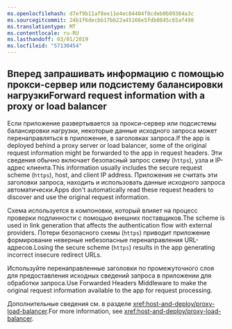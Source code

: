 ```yaml
---
ms.openlocfilehash: d7ef9b11af8ee11e4ec84404f8cdeb0b89384a3c
ms.sourcegitcommit: 24b1f6decbb17bb22a45166e5fdb0845c65af498
ms.translationtype: MT
ms.contentlocale: ru-RU
ms.lasthandoff: 03/01/2019
ms.locfileid: "57130454"
---
```

## <a name="forward-request-information-with-a-proxy-or-load-balancer"></a><span data-ttu-id="47f82-101">Вперед запрашивать информацию с помощью прокси-сервер или подсистему балансировки нагрузки</span><span class="sxs-lookup"><span data-stu-id="47f82-101">Forward request information with a proxy or load balancer</span></span>

<span data-ttu-id="47f82-102">Если приложение развертывается за прокси-сервер или подсистемы балансировки нагрузки, некоторые данные исходного запроса может перенаправляться в приложение, в заголовках запроса.</span><span class="sxs-lookup"><span data-stu-id="47f82-102">If the app is deployed behind a proxy server or load balancer, some of the original request information might be forwarded to the app in request headers.</span></span> <span data-ttu-id="47f82-103">Эти сведения обычно включает безопасный запрос схему (`https`), узла и IP-адрес клиента.</span><span class="sxs-lookup"><span data-stu-id="47f82-103">This information usually includes the secure request scheme (`https`), host, and client IP address.</span></span> <span data-ttu-id="47f82-104">Приложения не считать эти заголовки запроса, находить и использовать данные исходного запроса автоматически.</span><span class="sxs-lookup"><span data-stu-id="47f82-104">Apps don't automatically read these request headers to discover and use the original request information.</span></span>

<span data-ttu-id="47f82-105">Схема используется в компоновки, который влияет на процесс проверки подлинности с помощью внешних поставщиков.</span><span class="sxs-lookup"><span data-stu-id="47f82-105">The scheme is used in link generation that affects the authentication flow with external providers.</span></span> <span data-ttu-id="47f82-106">Потери безопасного схемы (`https`) приводит приложение формирование неверные небезопасные перенаправления URL-адресов.</span><span class="sxs-lookup"><span data-stu-id="47f82-106">Losing the secure scheme (`https`) results in the app generating incorrect insecure redirect URLs.</span></span>

<span data-ttu-id="47f82-107">Используйте перенаправленные заголовки по промежуточного слоя для предоставления исходных сведений запроса в приложении для обработки запроса.</span><span class="sxs-lookup"><span data-stu-id="47f82-107">Use Forwarded Headers Middleware to make the original request information available to the app for request processing.</span></span>

<span data-ttu-id="47f82-108">Дополнительные сведения см. в разделе <xref:host-and-deploy/proxy-load-balancer>.</span><span class="sxs-lookup"><span data-stu-id="47f82-108">For more information, see <xref:host-and-deploy/proxy-load-balancer>.</span></span>
